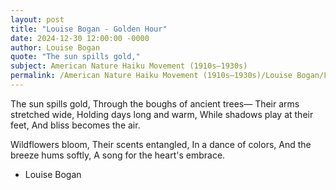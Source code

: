 ```yaml
---
layout: post
title: "Louise Bogan - Golden Hour"
date: 2024-12-30 12:00:00 -0000
author: Louise Bogan
quote: "The sun spills gold,"
subject: American Nature Haiku Movement (1910s–1930s)
permalink: /American Nature Haiku Movement (1910s–1930s)/Louise Bogan/Louise Bogan - Golden Hour
---
```


The sun spills gold,
Through the boughs of ancient trees—
Their arms stretched wide, 
Holding days long and warm,
While shadows play at their feet,
And bliss becomes the air.

Wildflowers bloom,
Their scents entangled,
In a dance of colors,
And the breeze hums softly,
A song for the heart's embrace.


- Louise Bogan
